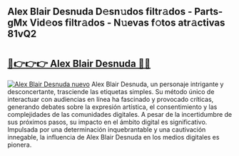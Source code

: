 ## Alex Blair Desnuda D𝚎sn𝚞dos filtr𝚊dos - Parts-gMx Vid𝚎os filtr𝚊dos - N𝚞evas f𝚘tos atr𝚊ctivas 81vQ2

# <h2><a href="http://mb0ofo.tromn.icu/?c=Alex+Blair+Desnuda">🔗👉👉👉 Alex Blair Desnuda 🔗🔗</a></h2>

[![Alex Blair Desnuda nuevo](https://i.imgur.com/pEAQMta.gif)](http://mb0ofo.tromn.icu/?c=Alex+Blair+Desnuda)
Alex Blair Desnuda, un personaje intrigante y desconcertante, trasciende las etiquetas simples. Su método único de interactuar con audiencias en línea ha fascinado y provocado críticas, generando debates sobre la expresión artística, el consentimiento y las complejidades de las comunidades digitales. A pesar de la incertidumbre de sus próximos pasos, su impacto en el ámbito digital es significativo. Impulsada por una determinación inquebrantable y una cautivación innegable, la influencia de Alex Blair Desnuda en los medios digitales es pionera.
